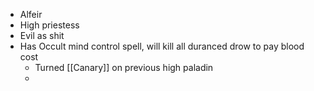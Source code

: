 - Alfeir
- High priestess
- Evil as shit
- Has Occult mind control spell, will kill all duranced drow to pay blood cost
	- Turned [[Canary]] on previous high paladin
	- 